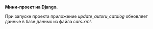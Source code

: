 **Мини-проект на Django.**

При запуске проекта приложение *update_autoru_catalog* обновляет данные 
в базе данных из файла *cars.xml*.
